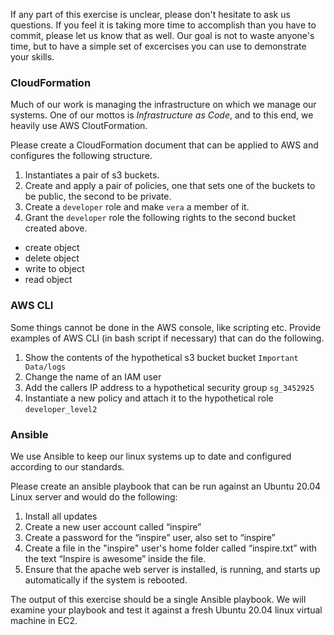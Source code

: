 
If any part of this exercise is unclear, please don't hesitate to ask us questions. If you feel it is taking more time to accomplish than you have to commit, please let us know that as well. Our goal is not to waste anyone's time, but to have a simple set of excercises you can use to demonstrate your skills.

### CloudFormation ###

Much of our work is managing the infrastructure on which we manage our systems.  One of our mottos is *Infrastructure as Code*, and to this end, we heavily use AWS CloutFormation.

Please create a CloudFormation document that can be applied to AWS and configures the following structure.
1) Instantiates a pair of s3 buckets.
2) Create and apply a pair of policies, one that sets one of the buckets to be public, the second to be private.
3) Create a `developer` role and make `vera` a member of it.
4) Grant the `developer` role the following rights to the second bucket created above.
  - create object
  - delete object
  - write to object
  - read object

### AWS CLI ### 

Some things cannot be done in the AWS console, like scripting etc.  Provide examples of AWS CLI (in bash script if necessary) that can do the following.

1) Show the contents of the hypothetical s3 bucket bucket `Important Data/logs`
2) Change the name of an IAM user
3) Add the callers IP address to a hypothetical security group `sg_3452925`
4) Instantiate a new policy and attach it to the hypothetical role `developer_level2`

### Ansible ###

We use Ansible to keep our linux systems up to date and configured according to our standards.

Please create an ansible playbook that can be run against an Ubuntu 20.04 Linux server and would do the following:
1) Install all updates
2) Create a new user account called “inspire”
3) Create a password for the “inspire” user, also set to “inspire”
4) Create a file in the "inspire" user's home folder called “inspire.txt” with the text “Inspire is awesome” inside the file.
5) Ensure that the apache web server is installed, is running, and starts up automatically if the system is rebooted.

The output of this exercise should be a single Ansible playbook. We will examine your playbook and test it against a fresh Ubuntu 20.04 linux virtual machine in EC2.
